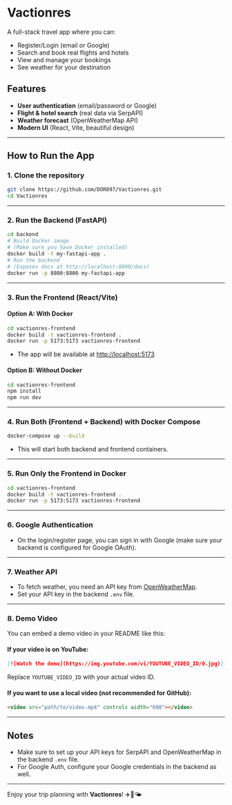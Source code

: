 # Vactionres

A full-stack travel app where you can:
- Register/Login (email or Google)
- Search and book real flights and hotels
- View and manage your bookings
- See weather for your destination

## Features
- **User authentication** (email/password or Google)
- **Flight & hotel search** (real data via SerpAPI)
- **Weather forecast** (OpenWeatherMap API)
- **Modern UI** (React, Vite, beautiful design)

---

## How to Run the App

### 1. Clone the repository
```bash
git clone https://github.com/DOR897/Vactionres.git
cd Vactionres
```

---

### 2. Run the Backend (FastAPI)

```bash
cd backend
# Build Docker image
# (Make sure you have Docker installed)
docker build -t my-fastapi-app .
# Run the backend
# (Exposes docs at http://localhost:8800/docs)
docker run -p 8800:8800 my-fastapi-app
```

---

### 3. Run the Frontend (React/Vite)

#### Option A: With Docker
```bash
cd vactionres-frontend
docker build -t vactionres-frontend .
docker run -p 5173:5173 vactionres-frontend
```
- The app will be available at [http://localhost:5173](http://localhost:5173)

#### Option B: Without Docker
```bash
cd vactionres-frontend
npm install
npm run dev
```

---

### 4. Run Both (Frontend + Backend) with Docker Compose

```bash
docker-compose up --build
```
- This will start both backend and frontend containers.

---

### 5. Run Only the Frontend in Docker

```bash
cd vactionres-frontend
docker build -t vactionres-frontend .
docker run -p 5173:5173 vactionres-frontend
```

---

### 6. Google Authentication
- On the login/register page, you can sign in with Google (make sure your backend is configured for Google OAuth).

---

### 7. Weather API
- To fetch weather, you need an API key from [OpenWeatherMap](https://openweathermap.org/api).
- Set your API key in the backend `.env` file.

---

### 8. Demo Video

You can embed a demo video in your README like this:

#### If your video is on YouTube:
```markdown
[![Watch the demo](https://img.youtube.com/vi/YOUTUBE_VIDEO_ID/0.jpg)](https://www.youtube.com/watch?v=YOUTUBE_VIDEO_ID)
```
Replace `YOUTUBE_VIDEO_ID` with your actual video ID.

#### If you want to use a local video (not recommended for GitHub):
```markdown
<video src="path/to/video.mp4" controls width="600"></video>
```

---

## Notes
- Make sure to set up your API keys for SerpAPI and OpenWeatherMap in the backend `.env` file.
- For Google Auth, configure your Google credentials in the backend as well.

---

Enjoy your trip planning with **Vactionres**! ✈️🏨🌤️

